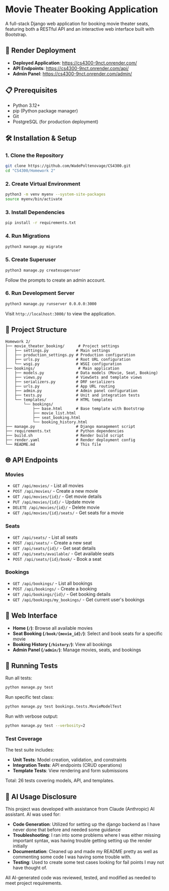 # Movie Theater Booking Application

A full-stack Django web application for booking movie theater seats, featuring both a RESTful API and an interactive web interface built with Bootstrap.


## 🚀 Render Deployment

- **Deployed Application**: https://cs4300-9nct.onrender.com/
- **API Endpoints**: https://cs4300-9nct.onrender.com/api/
- **Admin Panel**: https://cs4300-9nct.onrender.com/admin/

## 📋 Prerequisites

- Python 3.12+
- pip (Python package manager)
- Git
- PostgreSQL (for production deployment)

## 🛠️ Installation & Setup

### 1. Clone the Repository

```bash
git clone https://github.com/WadePoltenovage/CS4300.git
cd "CS4300/Homework 2"
```

### 2. Create Virtual Environment

```bash
python3 -m venv myenv --system-site-packages
source myenv/bin/activate
```

### 3. Install Dependencies

```bash
pip install -r requirements.txt
```

### 4. Run Migrations

```bash
python3 manage.py migrate
```

### 5. Create Superuser

```bash
python3 manage.py createsuperuser
```

Follow the prompts to create an admin account.

### 6. Run Development Server

```bash
python3 manage.py runserver 0.0.0.0:3000
```

Visit `http://localhost:3000/` to view the application.

## 📁 Project Structure

```
Homework 2/
├── movie_theater_booking/      # Project settings
│   ├── settings.py            # Main settings
│   ├── production_settings.py # Production configuration
│   ├── urls.py                # Root URL configuration
│   └── wsgi.py                # WSGI configuration
├── bookings/                   # Main application
│   ├── models.py              # Data models (Movie, Seat, Booking)
│   ├── views.py               # ViewSets and template views
│   ├── serializers.py         # DRF serializers
│   ├── urls.py                # App URL routing
│   ├── admin.py               # Admin panel configuration
│   ├── tests.py               # Unit and integration tests
│   └── templates/             # HTML templates
│       └── bookings/
│           ├── base.html      # Base template with Bootstrap
│           ├── movie_list.html
│           ├── seat_booking.html
│           └── booking_history.html
├── manage.py                  # Django management script
├── requirements.txt           # Python dependencies
├── build.sh                   # Render build script
├── render.yaml                # Render deployment config
└── README.md                  # This file
```

## 🌐 API Endpoints

### Movies
- `GET /api/movies/` - List all movies
- `POST /api/movies/` - Create a new movie
- `GET /api/movies/{id}/` - Get movie details
- `PUT /api/movies/{id}/` - Update movie
- `DELETE /api/movies/{id}/` - Delete movie
- `GET /api/movies/{id}/seats/` - Get seats for a movie

### Seats
- `GET /api/seats/` - List all seats
- `POST /api/seats/` - Create a new seat
- `GET /api/seats/{id}/` - Get seat details
- `GET /api/seats/available/` - Get available seats
- `POST /api/seats/{id}/book/` - Book a seat

### Bookings
- `GET /api/bookings/` - List all bookings
- `POST /api/bookings/` - Create a booking
- `GET /api/bookings/{id}/` - Get booking details
- `GET /api/bookings/my_bookings/` - Get current user's bookings

## 🎨 Web Interface

- **Home (`/`)**: Browse all available movies
- **Seat Booking (`/book/{movie_id}/`)**: Select and book seats for a specific movie
- **Booking History (`/history/`)**: View all bookings
- **Admin Panel (`/admin/`)**: Manage movies, seats, and bookings

## 🧪 Running Tests

Run all tests:
```bash
python manage.py test
```

Run specific test class:
```bash
python manage.py test bookings.tests.MovieModelTest
```

Run with verbose output:
```bash
python manage.py test --verbosity=2
```

### Test Coverage

The test suite includes:
- **Unit Tests**: Model creation, validation, and constraints
- **Integration Tests**: API endpoints (CRUD operations)
- **Template Tests**: View rendering and form submissions

Total: 26 tests covering models, API, and templates.


## 🤖 AI Usage Disclosure

This project was developed with assistance from Claude (Anthropic) AI assistant. AI was used for:

- **Code Generation**: Utilized for setting up the django backend as I have never done that before and needed some guidance
- **Troubleshooting**: I ran into some problems where I was either missing important syntax, was having trouble getting setting up the render initially
- **Documentation**: Cleaned up and made my README pretty as well as commenting some code I was having some trouble with.
- **Testing**: Used to create some test cases looking for fail points I may not have thought of.

All AI-generated code was reviewed, tested, and modified as needed to meet project requirements.
